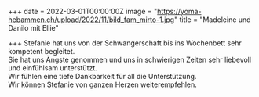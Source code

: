 +++
date = 2022-03-01T00:00:00Z
image = "https://yoma-hebammen.ch/upload/2022/11/bild_fam_mirto-1.jpg"
title = "Madeleine und Danilo mit Ellie"

+++
Stefanie hat uns von der Schwangerschaft bis ins Wochenbett sehr kompetent begleitet.  
Sie hat uns Ängste genommen und uns in schwierigen Zeiten sehr liebevoll und einfühlsam unterstützt.  
Wir fühlen eine tiefe Dankbarkeit für all die Unterstützung.  
Wir können Stefanie von ganzen Herzen weiterempfehlen.